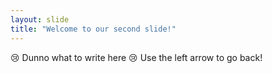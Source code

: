 ```yaml
---
layout: slide
title: "Welcome to our second slide!"
---
```

:cry: Dunno what to write here :cry:
Use the left arrow to go back!
